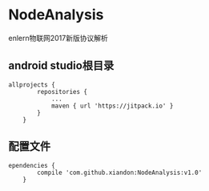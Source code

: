 # NodeAnalysis
enlern物联网2017新版协议解析
</br>

## android studio根目录
~~~
allprojects {
		repositories {
			...
			maven { url 'https://jitpack.io' }
		}
	}
~~~

## 配置文件
~~~
ependencies {
		compile 'com.github.xiandon:NodeAnalysis:v1.0'
	}
~~~
